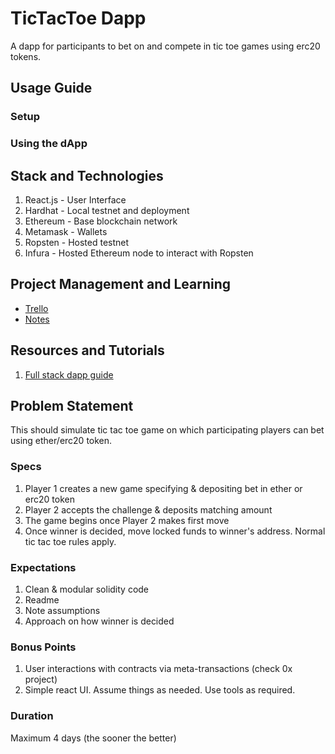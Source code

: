 # TicTacToe Dapp
A dapp for participants to bet on and compete in tic toe games using erc20 tokens.

## Usage Guide
### Setup
### Using the dApp

## Stack and Technologies
1. React.js - User Interface
2. Hardhat - Local testnet and deployment
3. Ethereum - Base blockchain network
4. Metamask - Wallets
5. Ropsten - Hosted testnet
6. Infura - Hosted Ethereum node to interact with Ropsten

## Project Management and Learning
- [Trello](https://trello.com/b/jmvSTreQ)
- [Notes](https://gold-raptor-98e.notion.site/Full-stack-dApp-guide-37b9bd5240814587855f2573815f4d0e)

## Resources and Tutorials
1. [Full stack dapp guide](https://www.youtube.com/watch?v=a0osIaAOFSE)


## Problem Statement
This should simulate tic tac toe game on which participating players can bet using
ether/erc20 token.
### Specs
1. Player 1 creates a new game specifying & depositing bet in ether or erc20 token
2. Player 2 accepts the challenge & deposits matching amount
3. The game begins once Player 2 makes first move
4. Once winner is decided, move locked funds to winner's address. Normal tic tac toe
rules apply.
### Expectations
1. Clean & modular solidity code
2. Readme
3. Note assumptions
4. Approach on how winner is decided
### Bonus Points
1. User interactions with contracts via meta-transactions (check 0x project)
2. Simple react UI. Assume things as needed. Use tools as required.
### Duration
Maximum 4 days (the sooner the better)